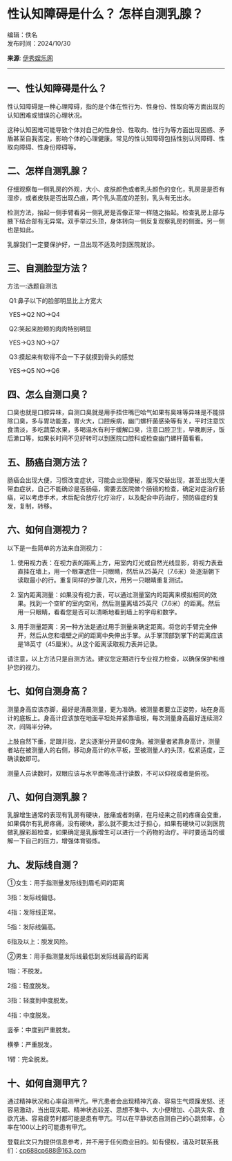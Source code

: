 # 性认知障碍是什么？ 怎样自测乳腺？

编辑：佚名  
发布时间：2024/10/30  

**来源**: [伊秀娱乐网](https://ent.yxlady.com)  

---

## 一、性认知障碍是什么？

性认知障碍是一种心理障碍，指的是个体在性行为、性身份、性取向等方面出现的认知困难或错误的心理状况。

这种认知困难可能导致个体对自己的性身份、性取向、性行为等方面出现困惑、矛盾甚至自我否定，影响个体的心理健康。常见的性认知障碍包括性别认同障碍、性取向障碍、性身份障碍等。

## 二、怎样自测乳腺？

仔细观察每一侧乳房的外观，大小、皮肤颜色或者乳头颜色的变化，乳房是是否有湿疹，或者皮肤是否出现凸痕，两个乳头高度的差别，乳头有无出水。

检测方法，抬起一侧手臂看另一侧乳房是否像正常一样随之抬起。检查乳房上部与腋下结合部有无异常。双手举过头顶，身体转向一侧反复观察乳房的侧面。另一侧也是如此。

乳腺我们一定要保护好，一旦出现不适及时到医院就诊。

## 三、自测脸型方法？

方法一:选题自测法

 Q1:鼻子以下的脸部明显比上方宽大

 YES→Q2 NO→Q4

 Q2:笑起来脸颊的肉肉特别明显

 YES→Q3 NO→Q7

 Q3:摸起来有软得不会一下子就摸到骨头的感觉

 YES→Q5 NO→Q6

## 四、怎么自测口臭？

口臭也就是口腔异味，自测口臭就是用手捂住嘴巴哈气如果有臭味等异味是不能排除口臭，多与胃功能差，胃火大，口腔疾病，幽门螺杆菌感染等有关，平时注意饮食清淡，多吃蔬菜水果，多喝温水有利于缓解口臭，注意口腔卫生，早晚刷牙，饭后漱口等，如果长时间不见好转可以到医院口腔科或检查幽门螺杆菌看看。

## 五、肠癌自测方法？

肠癌会出现大便，习惯改变症状，可能会出现便秘，腹泻交替出现，甚至出现大便带血症状，自己不能确诊是否肠癌，需要去医院做个肠镜的检查，确定对症治疗肠癌，可以考虑手术，术后配合放疗化疗治疗，以及配合中药治疗，预防癌症的复发，复制，转移。

## 六、如何自测视力？

以下是一些简单的方法来自测视力：

1. 使用视力表：在视力表的距离上方，用室内灯光或自然光线显影，将视力表垂直挂在墙上，用一个眼罩遮住一只眼睛，然后从25英尺（7.6米）处逐渐朝下读取最小的行。重复同样的步骤几次，用另一只眼睛重复测试。

2. 室内距离测量：如果没有视力表，可以通过测量室内的距离来模拟相同的效果。找到一个空旷的室内空间，然后测量离墙25英尺（7.6米）的距离。然后用一只眼睛，看看您是否可以清晰地看到墙上的字母和数字。

3. 用手测量距离：另一种方法是通过用手测量来确定距离。将您的手臂完全伸开，然后从您和墙壁之间的距离中央伸出手掌。从手掌顶部到掌下的距离应该是18英寸（45厘米）。从这个距离读取视力表并记录。

请注意，以上方法只是自测方法。建议您定期进行专业视力检查，以确保保护和维护您的视力。

## 七、如何自测身高？

测量身高应该赤脚，最好是清晨测量，更为准确。被测量者要立正姿势，站在身高计的底板上。身高计应该放在地面平坦处并紧靠墙根，每次测量身高最好连续测2次，间隔半分钟。

上肢自然下垂，足跟并拢，足尖逐渐分开呈60度角。被测量者紧靠身高计，测量者站在被测量人的右侧，移动身高计的水平板，至被测量人的头顶，松紧适度，正确读数即可。

测量人员读数时，双眼应该与水平面等高进行读数，不可以仰视或者是俯视。

## 八、如何自测乳腺？

乳腺增生通常的表现有乳房有硬块，胀痛或者刺痛，在月经来之前的疼痛会变重，如果偶尔有乳房疼痛，没有硬块，那么就不要太过于担心，如果有硬块可以到医院做乳腺彩超检查，如果确定是乳腺增生可以进行一个药物的治疗。平时要适当的缓解一下自己的压力，增强体育锻炼。

## 九、发际线自测？

①女生：用手指测量发际线到眉毛间的距离

3指：发际线偏低。

4指：发际线正常。

5指：发际线偏高。

6指及以上：脱发风险。

②男生：用手指测量发际线最低到发际线最高的距离

1指：不脱发。

2指：轻度脱发。

3指：轻度到中度脱发。

4指：中度脱发。

竖拳：中度到严重脱发。

横拳：严重脱发。

1臂：完全脱发。

## 十、如何自测甲亢？

通过精神状况和心率自测甲亢。甲亢患者会出现精神亢奋、容易生气烦躁发怒、还容易激动，当出现失眠、精神状态较差、思想不集中、大小便增加、心跳失常、食欲亢进、容易疲劳时都可能是患有甲亢。可以在平静状态自测自己的心跳频率，心率在100以上的可能患有甲亢。

登载此文只为提供信息参考，并不用于任何商业目的。如有侵权，请及时联系我们：cp688cp688@163.com